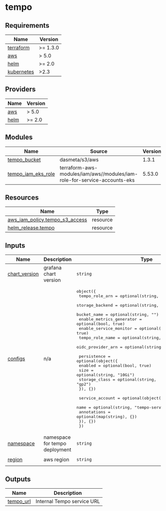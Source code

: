 # tempo

<!-- BEGINNING OF PRE-COMMIT-TERRAFORM DOCS HOOK -->
## Requirements

| Name | Version |
|------|---------|
| <a name="requirement_terraform"></a> [terraform](#requirement\_terraform) | >= 1.3.0 |
| <a name="requirement_aws"></a> [aws](#requirement\_aws) | > 5.0 |
| <a name="requirement_helm"></a> [helm](#requirement\_helm) | >= 2.0 |
| <a name="requirement_kubernetes"></a> [kubernetes](#requirement\_kubernetes) | >2.3 |

## Providers

| Name | Version |
|------|---------|
| <a name="provider_aws"></a> [aws](#provider\_aws) | > 5.0 |
| <a name="provider_helm"></a> [helm](#provider\_helm) | >= 2.0 |

## Modules

| Name | Source | Version |
|------|--------|---------|
| <a name="module_tempo_bucket"></a> [tempo\_bucket](#module\_tempo\_bucket) | dasmeta/s3/aws | 1.3.1 |
| <a name="module_tempo_iam_eks_role"></a> [tempo\_iam\_eks\_role](#module\_tempo\_iam\_eks\_role) | terraform-aws-modules/iam/aws//modules/iam-role-for-service-accounts-eks | 5.53.0 |

## Resources

| Name | Type |
|------|------|
| [aws_iam_policy.tempo_s3_access](https://registry.terraform.io/providers/hashicorp/aws/latest/docs/resources/iam_policy) | resource |
| [helm_release.tempo](https://registry.terraform.io/providers/hashicorp/helm/latest/docs/resources/release) | resource |

## Inputs

| Name | Description | Type | Default | Required |
|------|-------------|------|---------|:--------:|
| <a name="input_chart_version"></a> [chart\_version](#input\_chart\_version) | grafana chart version | `string` | `"1.20.0"` | no |
| <a name="input_configs"></a> [configs](#input\_configs) | n/a | <pre>object({<br/>    tempo_role_arn           = optional(string, "")<br/>    storage_backend          = optional(string, "s3") # "local" or "s3"<br/>    bucket_name              = optional(string, "")<br/>    enable_metrics_generator = optional(bool, true)<br/>    enable_service_monitor   = optional(bool, true)<br/>    tempo_role_name          = optional(string, "tempo-s3-role")<br/>    oidc_provider_arn        = optional(string, "")<br/><br/>    persistence = optional(object({<br/>      enabled       = optional(bool, true)<br/>      size          = optional(string, "10Gi")<br/>      storage_class = optional(string, "gp2")<br/>    }), {})<br/><br/>    service_account = optional(object({<br/>      name        = optional(string, "tempo-serviceaccount")<br/>      annotations = optional(map(string), {})<br/>    }), {})<br/>  })</pre> | n/a | yes |
| <a name="input_namespace"></a> [namespace](#input\_namespace) | namespace for tempo deployment | `string` | `"monitoring"` | no |
| <a name="input_region"></a> [region](#input\_region) | aws region | `string` | `"eu-central-1"` | no |

## Outputs

| Name | Description |
|------|-------------|
| <a name="output_tempo_url"></a> [tempo\_url](#output\_tempo\_url) | Internal Tempo service URL |
<!-- END OF PRE-COMMIT-TERRAFORM DOCS HOOK -->
